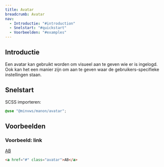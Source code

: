 ```yaml
---
title: Avatar
breadcrumb: Avatar
nav:
  - Introductie: "#introduction"
  - Snelstart: "#quickstart"
  - Voorbeelden: "#examples"
---
```


<h2 id="introduction">Introductie</h2>

Een avatar kan gebruikt worden om visueel aan te geven wie er is ingelogd. 
Ook kan het een manier zijn om aan te geven waar de gebruikers-specifieke instellingen staan.

<h2 id="quickstart">Snelstart</h2>

SCSS importeren:

```scss
@use "@minvws/manon/avatar";
```

<h2 id="examples">Voorbeelden</h2>

### Voorbeeld: link
<a href="#" class="avatar">AB</a>

```html
<a href="#" class="avatar">AB</a>
```
